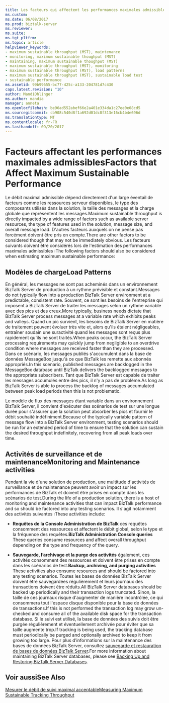 ```yaml
---
title: Les facteurs qui affectent les performances maximales admissibles | Documents Microsoft
ms.custom: 
ms.date: 06/08/2017
ms.prod: biztalk-server
ms.reviewer: 
ms.suite: 
ms.tgt_pltfrm: 
ms.topic: article
helpviewer_keywords:
- maximum sustainable throughput (MST), maintenance
- monitoring, maximum sustainable thoughput (MST)
- maintaining, maximum sustainable thoughput (MST)
- maximum sustainable throughput (MST), monitoring
- maximum sustainable throughput (MST), load patterns
- maximum sustainable throughput (MST), sustainable load test
- sustainable performance
ms.assetid: 99b99655-bc77-425c-a133-204781d7c430
caps.latest.revision: "10"
author: MandiOhlinger
ms.author: mandia
manager: anneta
ms.openlocfilehash: be96ad552abef66e2a401e334da1c27ee0e08cd5
ms.sourcegitcommit: cb908c540d8f1a692d01dc8f313e16cb4b4e696d
ms.translationtype: MT
ms.contentlocale: fr-FR
ms.lasthandoff: 09/20/2017
---
```

# <a name="factors-that-affect-maximum-sustainable-performance"></a><span data-ttu-id="7857e-102">Facteurs affectant les performances maximales admissibles</span><span class="sxs-lookup"><span data-stu-id="7857e-102">Factors that Affect Maximum Sustainable Performance</span></span>
<span data-ttu-id="7857e-103">Le débit maximal admissible dépend directement d'un large éventail de facteurs comme les ressources serveur disponibles, le type des composants utilisés dans la solution, la taille des messages et la charge globale que représentent les messages.</span><span class="sxs-lookup"><span data-stu-id="7857e-103">Maximum sustainable throughput is directly impacted by a wide range of factors such as available server resources, the type of features used in the solution, message size, and overall message load.</span></span> <span data-ttu-id="7857e-104">D'autres facteurs auxquels on ne pense pas forcément doivent être pris en compte.</span><span class="sxs-lookup"><span data-stu-id="7857e-104">There are other factors to be considered though that may not be immediately obvious.</span></span> <span data-ttu-id="7857e-105">Les facteurs suivants doivent être considérés lors de l'estimation des performances maximales admissibles :</span><span class="sxs-lookup"><span data-stu-id="7857e-105">The following factors should also be considered when estimating maximum sustainable performance:</span></span>  
  
## <a name="load-patterns"></a><span data-ttu-id="7857e-106">Modèles de charge</span><span class="sxs-lookup"><span data-stu-id="7857e-106">Load Patterns</span></span>  
 <span data-ttu-id="7857e-107">En général, les messages ne sont pas acheminés dans un environnement BizTalk Server de production à un rythme prévisible et constant.</span><span class="sxs-lookup"><span data-stu-id="7857e-107">Messages do not typically flow into a production BizTalk Server environment at a predictable, consistent rate.</span></span> <span data-ttu-id="7857e-108">Souvent, ce sont les besoins de l'entreprise qui imposent à BizTalk Server de traiter les messages selon un rythme variable avec des pics et des creux.</span><span class="sxs-lookup"><span data-stu-id="7857e-108">More typically, business needs dictate that BizTalk Server process messages at a variable rate which exhibits peaks and valleys.</span></span> <span data-ttu-id="7857e-109">Quand un pic survient, les besoins de BizTalk Server en matière de traitement peuvent évoluer très vite et, alors qu'ils étaient négligeables, entraîner soudain une suractivité quand les messages sont reçus plus rapidement qu'ils ne sont traités.</span><span class="sxs-lookup"><span data-stu-id="7857e-109">When peaks occur, the BizTalk Server processing requirements may quickly jump from negligible to an overdrive condition where messages are received faster than they are processed.</span></span> <span data-ttu-id="7857e-110">Dans ce scénario, les messages publiés s'accumulent dans la base de données MessageBox jusqu'à ce que BizTalk les remette aux abonnés appropriés.</span><span class="sxs-lookup"><span data-stu-id="7857e-110">In this scenario, published messages are backlogged in the MessageBox database until BizTalk delivers the backlogged messages to the appropriate subscribers.</span></span> <span data-ttu-id="7857e-111">Tant que BizTalk Server est capable de traiter les messages accumulés entre des pics, il n'y a pas de problème.</span><span class="sxs-lookup"><span data-stu-id="7857e-111">As long as BizTalk Server is able to process the backlog of messages accumulated between peak load periods then this is not problematic.</span></span>  
  
 <span data-ttu-id="7857e-112">Le modèle de flux des messages étant variable dans un environnement BizTalk Server, il convient d'exécuter des scénarios de test sur une longue durée pour s'assurer que la solution peut absorber les pics et fournir le débit souhaité indéfiniment.</span><span class="sxs-lookup"><span data-stu-id="7857e-112">Because of the typically variable pattern of message flow into a BizTalk Server environment, testing scenarios should be run for an extended period of time to ensure that the solution can sustain the desired throughput indefinitely, recovering from all peak loads over time.</span></span>  
  
## <a name="monitoring-and-maintenance-activities"></a><span data-ttu-id="7857e-113">Activités de surveillance et de maintenance</span><span class="sxs-lookup"><span data-stu-id="7857e-113">Monitoring and Maintenance activities</span></span>  
 <span data-ttu-id="7857e-114">Pendant la vie d'une solution de production, une multitude d'activités de surveillance et de maintenance peuvent avoir un impact sur les performances de BizTalk et doivent être prises en compte dans les scénarios de test.</span><span class="sxs-lookup"><span data-stu-id="7857e-114">During the life of a production solution, there is a host of monitoring and maintenance activities that can impact BizTalk performance and so should be factored into any testing scenarios.</span></span> <span data-ttu-id="7857e-115">Il s'agit notamment des activités suivantes :</span><span class="sxs-lookup"><span data-stu-id="7857e-115">These activities include:</span></span>  
  
-   <span data-ttu-id="7857e-116">**Requêtes de la Console Administration de BizTalk** ces requêtes consomment des ressources et affectent le débit global, selon le type et la fréquence des requêtes.</span><span class="sxs-lookup"><span data-stu-id="7857e-116">**BizTalk Administration Console queries** These queries consume resources and affect overall throughput depending on the type and frequency of the query.</span></span>  
  
-   <span data-ttu-id="7857e-117">**Sauvegarde, l’archivage et la purge des activités** également, ces activités consomment des ressources et doivent être prises en compte dans les scénarios de test.</span><span class="sxs-lookup"><span data-stu-id="7857e-117">**Backup, archiving, and purging activities** These activities also consume resources and should be factored into any testing scenarios.</span></span> <span data-ttu-id="7857e-118">Toutes les bases de données BizTalk Server doivent être sauvegardées régulièrement et leurs journaux des transactions doivent être réduits.</span><span class="sxs-lookup"><span data-stu-id="7857e-118">All BizTalk Server databases should be backed up periodically and their transaction logs truncated.</span></span> <span data-ttu-id="7857e-119">Sinon, la taille de ces journaux risque d'augmenter de manière incontrôlée, ce qui consommera tout l'espace disque disponible pour la base de données de transactions.</span><span class="sxs-lookup"><span data-stu-id="7857e-119">If this is not performed the transaction log may grow un-checked and consume all of the available disk space for the transaction database.</span></span> <span data-ttu-id="7857e-120">Si le suivi est utilisé, la base de données des suivis doit être purgée régulièrement et éventuellement archivée pour éviter que sa taille augmente trop.</span><span class="sxs-lookup"><span data-stu-id="7857e-120">If tracking is being used, the tracking database must periodically be purged and optionally archived to keep it from growing too large.</span></span> <span data-ttu-id="7857e-121">Pour plus d’informations sur la maintenance des bases de données BizTalk Server, consultez [sauvegarde et restauration de bases de données BizTalk Server](../core/backing-up-and-restoring-biztalk-server-databases.md).</span><span class="sxs-lookup"><span data-stu-id="7857e-121">For more information about maintaining BizTalk Server databases, please see [Backing Up and Restoring BizTalk Server Databases](../core/backing-up-and-restoring-biztalk-server-databases.md).</span></span>  
  
## <a name="see-also"></a><span data-ttu-id="7857e-122">Voir aussi</span><span class="sxs-lookup"><span data-stu-id="7857e-122">See Also</span></span>  
 [<span data-ttu-id="7857e-123">Mesurer le débit de suivi maximal acceptable</span><span class="sxs-lookup"><span data-stu-id="7857e-123">Measuring Maximum Sustainable Tracking Throughput</span></span>](../core/measuring-maximum-sustainable-tracking-throughput.md)